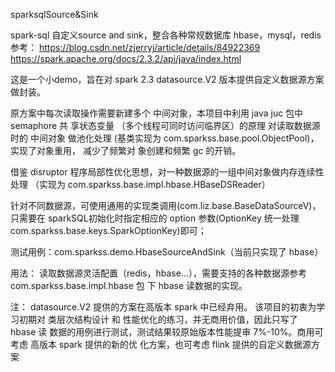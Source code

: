 sparksqlSource&Sink

spark-sql 自定义source and sink，整合各种常规数据库 hbase，mysql，redis
参考：
https://blog.csdn.net/zjerryj/article/details/84922369
https://spark.apache.org/docs/2.3.2/api/java/index.html

这是一个小demo，旨在对 spark 2.3 datasource.V2 版本提供自定义数据源方案做封装。

原方案中每次读取操作需要新建多个 中间对象，本项目中利用 java juc 包中 semaphore 共
享状态变量 （多个线程可同时访问临界区）的原理 对读取数据源时的 中间对象 做池化处理
(基类实现为 com.sparkss.base.pool.ObjectPool)，实现了对象重用， 减少了频繁对
象创建和频繁 gc 的开销。

借鉴 disruptor 程序局部性优化思想，对一种数据源的一组中间对象做内存连续性处理
（实现为 com.sparkss.base.impl.hbase.HBaseDSReader）

针对不同数据源，可使用通用的实现类调用(com.liz.base.BaseDataSourceV)，
只需要在 sparkSQL初始化时指定相应的 option 参数(OptionKey 统一处理
com.sparkss.base.keys.SparkOptionKey)即可；

测试用例：com.sparkss.demo.HbaseSourceAndSink（当前只实现了 hbase）

用法：
读取数据源灵活配置（redis，hbase...），需要支持的各种数据源参考 com.sparkss.base.impl.hbase 包
下 hbase 读数据的实现。

注：
datasource.V2 提供的方案在高版本 spark 中已经弃用。
该项目的初衷为学习初期对 类层次结构设计 和 性能优化的练习，并无商用价值，因此只写了 hbase 读
数据的用例进行测试，测试结果较原始版本性能提审 7%-10%。商用可考虑 高版本 spark 提供的新的优
化方案，也可考虑 flink 提供的自定义数据源方案

